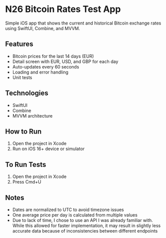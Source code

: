 # N26 Bitcoin Rates Test App

Simple iOS app that shows the current and historical Bitcoin exchange rates using SwiftUI, Combine, and MVVM.

## Features

- Bitcoin prices for the last 14 days (EUR)
- Detail screen with EUR, USD, and GBP for each day
- Auto-updates every 60 seconds
- Loading and error handling
- Unit tests

## Technologies

- SwiftUI
- Combine
- MVVM architecture

## How to Run

1. Open the project in Xcode
2. Run on iOS 16+ device or simulator

## To Run Tests

1. Open the project in Xcode
2. Press Cmd+U

## Notes

- Dates are normalized to UTC to avoid timezone issues
- One average price per day is calculated from multiple values
- Due to lack of time, I chose to use an API I was already familiar with. While this allowed for faster implementation, it may result in slightly less accurate data because of inconsistencies between different endpoints
